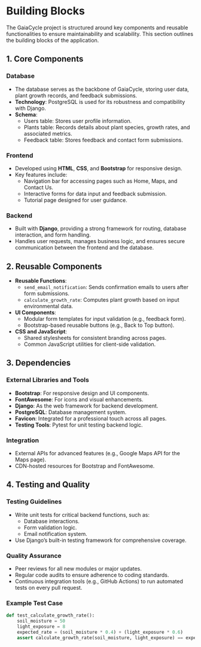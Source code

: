 # Building Blocks

The GaiaCycle project is structured around key components and reusable functionalities to ensure maintainability and scalability. This section outlines the building blocks of the application.

## 1. Core Components
### Database
- The database serves as the backbone of GaiaCycle, storing user data, plant growth records, and feedback submissions.
- **Technology**: PostgreSQL is used for its robustness and compatibility with Django.
- **Schema**:
  - Users table: Stores user profile information.
  - Plants table: Records details about plant species, growth rates, and associated metrics.
  - Feedback table: Stores feedback and contact form submissions.

### Frontend
- Developed using **HTML**, **CSS**, and **Bootstrap** for responsive design.
- Key features include:
  - Navigation bar for accessing pages such as Home, Maps, and Contact Us.
  - Interactive forms for data input and feedback submission.
  - Tutorial page designed for user guidance.

### Backend
- Built with **Django**, providing a strong framework for routing, database interaction, and form handling.
- Handles user requests, manages business logic, and ensures secure communication between the frontend and the database.

## 2. Reusable Components
- **Reusable Functions**:
  - `send_email_notification`: Sends confirmation emails to users after form submissions.
  - `calculate_growth_rate`: Computes plant growth based on input environmental data.
- **UI Components**:
  - Modular form templates for input validation (e.g., feedback form).
  - Bootstrap-based reusable buttons (e.g., Back to Top button).
- **CSS and JavaScript**:
  - Shared stylesheets for consistent branding across pages.
  - Common JavaScript utilities for client-side validation.

## 3. Dependencies
### External Libraries and Tools
- **Bootstrap**: For responsive design and UI components.
- **FontAwesome**: For icons and visual enhancements.
- **Django**: As the web framework for backend development.
- **PostgreSQL**: Database management system.
- **Favicon**: Integrated for a professional touch across all pages.
- **Testing Tools**: Pytest for unit testing backend logic.

### Integration
- External APIs for advanced features (e.g., Google Maps API for the Maps page).
- CDN-hosted resources for Bootstrap and FontAwesome.

## 4. Testing and Quality
### Testing Guidelines
- Write unit tests for critical backend functions, such as:
  - Database interactions.
  - Form validation logic.
  - Email notification system.
- Use Django’s built-in testing framework for comprehensive coverage.

### Quality Assurance
- Peer reviews for all new modules or major updates.
- Regular code audits to ensure adherence to coding standards.
- Continuous integration tools (e.g., GitHub Actions) to run automated tests on every pull request.

### Example Test Case
```python
def test_calculate_growth_rate():
    soil_moisture = 50
    light_exposure = 8
    expected_rate = (soil_moisture * 0.4) + (light_exposure * 0.6)
    assert calculate_growth_rate(soil_moisture, light_exposure) == expected_rate

